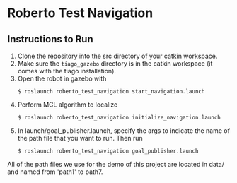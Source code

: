 # Roberto Test Navigation

## Instructions to Run
1. Clone the repository into the src directory of your catkin workspace.
2. Make sure the `tiago_gazebo` directory is in the catkin workspace (it comes with the tiago installation).
3. Open the robot in gazebo with
    ```
    $ roslaunch roberto_test_navigation start_navigation.launch
    ```
4. Perform MCL algorithm to localize
    ```
    $ roslaunch roberto_test_navigation initialize_navigation.launch
    ```
5. In launch/goal_publisher.launch, specify the args to indicate the name of the path file that you want to run. Then run
    ```
    $ roslaunch roberto_test_navigation goal_publisher.launch
    ```
All of the path files we use for the demo of this project are located in data/ and named from 'path1' to path7. 